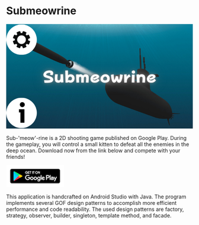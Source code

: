 # Submeowrine
![Gameplay screenshot](./app/src/main/res/drawable/splash.png)

Sub-'meow'-rine is a 2D shooting game published on Google Play. During the gameplay, you will control a small kitten to defeat all the enemies in the deep ocean. Download now from the link below and compete with your friends!

[![Google Play badge][1]][2]

[1]:  ./google-play-badge.png
[2]:  https://play.google.com/store/apps/details?id=com.catswarzone "Redirect to store page"

This application is handcrafted on Android Studio with Java. The program implements several GOF design patterns to accomplish more efficient performance and code readability. The used design patterns are factory, strategy, observer, builder, singleton, template method, and facade.